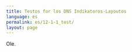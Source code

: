 ```yaml
---
title: Testos for los DNS Indikatoros-Layoutos
language: es
permalink: es/12-1-1_test/
layout: page
---
```

Ole.
